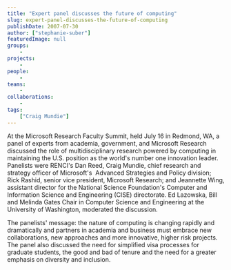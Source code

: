 ```yaml
---
title: "Expert panel discusses the future of computing"
slug: expert-panel-discusses-the-future-of-computing
publishDate: 2007-07-30
author: ["stephanie-suber"]
featuredImage: null
groups:
    - 
projects:
    - 
people:
    - 
teams: 
    - 
collaborations:
    - 
tags:
    ["Craig Mundie"]
---
```

At the Microsoft Research Faculty Summit, held July 16 in Redmond, WA, a panel of experts from academia, government, and Microsoft Research discussed the role of multidisciplinary research powered by computing in maintaining the U.S. position as the world's number one innovation leader. Panelists were RENCI's Dan Reed, Craig Mundie, chief research and strategy officer of Microsoft's  Advanced Strategies and Policy division; Rick Rashid, senior vice president, Microsoft Research; and Jeannette Wing, assistant director for the National Science Foundation's Computer and Information Science and Engineering (CISE) directorate. Ed Lazowska, Bill and Melinda Gates Chair in Computer Science and Engineering at the University of Washington, moderated the discussion.



The panelists' message: the nature of computing is changing rapidly and dramatically and partners in academia and business must embrace new collaborations, new approaches and more innovative, higher risk projects. The panel also discussed the need for simplified visa processes for graduate students, the good and bad of tenure and the need for a greater emphasis on diversity and inclusion.
